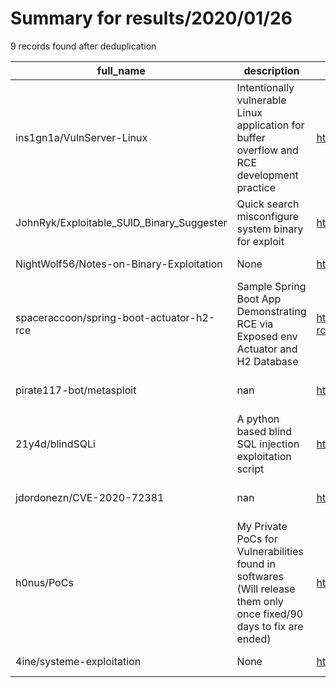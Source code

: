 
# Summary for results/2020/01/26
    
9 records found after deduplication

| full_name | description | html_url | matched_list | matched_count | pushed_at | size | stargazers_count | language | forks_count | vul_ids |
|-------------------------------------------|---------------------------------------------------------------------------------------------------------------------|--------------------------------------------------------------|----------------------------------|-----------------|---------------------------|--------|--------------------|------------|---------------|--------------------|
| ins1gn1a/VulnServer-Linux | Intentionally vulnerable Linux application for buffer overflow and RCE development practice | https://github.com/ins1gn1a/VulnServer-Linux | ['rce'] | 1 | 2020-01-26 16:10:04+00:00 | 41 | 14 | C | 0 | [] |
| JohnRyk/Exploitable_SUID_Binary_Suggester | Quick search misconfigure system binary for exploit | https://github.com/JohnRyk/Exploitable_SUID_Binary_Suggester | ['exploit'] | 1 | 2020-01-26 14:05:31+00:00 | 18 | 0 | Shell | 0 | [] |
| NightWolf56/Notes-on-Binary-Exploitation | None | https://github.com/NightWolf56/Notes-on-Binary-Exploitation | ['exploit'] | 1 | 2020-01-26 16:47:22+00:00 | 8 | 0 | | 0 | [] |
| spaceraccoon/spring-boot-actuator-h2-rce | Sample Spring Boot App Demonstrating RCE via Exposed env Actuator and H2 Database | https://github.com/spaceraccoon/spring-boot-actuator-h2-rce | ['rce'] | 1 | 2020-01-26 08:06:46+00:00 | 39917 | 77 | Java | 11 | [] |
| pirate117-bot/metasploit | nan | https://github.com/pirate117-bot/metasploit | ['metasploit module OR payload'] | 1 | 2020-01-26 07:18:37+00:00 | 1 | 0 | nan | 0 | [] |
| 21y4d/blindSQLi | A python based blind SQL injection exploitation script | https://github.com/21y4d/blindSQLi | ['exploit'] | 1 | 2020-01-26 11:46:42+00:00 | 26 | 75 | Python | 31 | [] |
| jdordonezn/CVE-2020-72381 | nan | https://github.com/jdordonezn/CVE-2020-72381 | ['cve-2'] | 1 | 2020-01-26 19:56:35+00:00 | 0 | 1 | nan | 0 | ['CVE-2020-72381'] |
| h0nus/PoCs | My Private PoCs for Vulnerabilities found in softwares (Will release them only once fixed/90 days to fix are ended) | https://github.com/h0nus/PoCs | ['vulnerability poc'] | 1 | 2020-01-26 21:27:51+00:00 | 0 | 2 | nan | 2 | [] |
| 4ine/systeme-exploitation | None | https://github.com/4ine/systeme-exploitation | ['exploit'] | 1 | 2020-01-26 12:41:02+00:00 | 9 | 0 | | 0 | [] |
